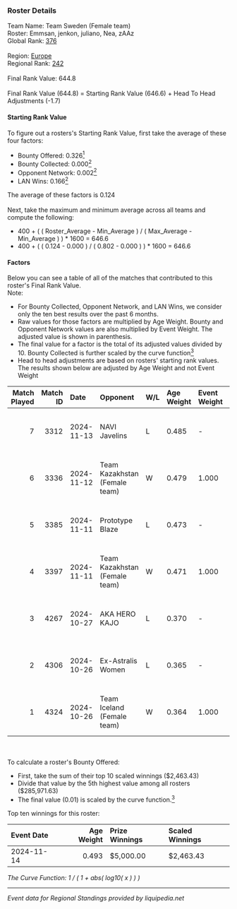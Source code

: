 ### Roster Details<br />
Team Name: Team Sweden (Female team)<br />
Roster: Emmsan, jenkon, juliano, Nea, zAAz<br />
Global Rank: [376](../../standings_global_2025_02_28.md)<br />
<br />
Region: [Europe]( ../../standings_europe_2025_02_28.md)<br />
Regional Rank: [242]( ../../standings_europe_2025_02_28.md)<br />
<br />
Final Rank Value:  644.8<br />
<br />
Final Rank Value (644.8) = Starting Rank Value (646.6) + Head To Head Adjustments (-1.7)<br />

#### Starting Rank Value<br />
To figure out a rosters's Starting Rank Value, first take the average of these four factors:<br />
- Bounty Offered: 0.326[<sup>1</sup>](#table2)
- Bounty Collected: 0.000[<sup>2</sup>](#table1)
- Opponent Network: 0.002[<sup>2</sup>](#table1)
- LAN Wins: 0.166[<sup>2</sup>](#table1)

The average of these factors is 0.124<br />
<br />
Next, take the maximum and minimum average across all teams and compute the following:<br />
- 400 + ( ( Roster_Average - Min_Average ) / ( Max_Average - Min_Average ) ) * 1600 = 646.6
- 400 + ( ( 0.124 - 0.000 ) / ( 0.802 - 0.000 ) ) * 1600 = 646.6


#### Factors<br />
Below you can see a table of all of the matches that contributed to this roster's Final Rank Value.<br />
Note:<br />

- For Bounty Collected, Opponent Network, and LAN Wins, we consider only the ten best results over the past 6 months.
- Raw values for those factors are multiplied by Age Weight. Bounty and Opponent Network values are also multiplied by Event Weight. The adjusted value is shown in parenthesis.
- The final value for a factor is the total of its adjusted values divided by 10. Bounty Collected is further scaled by the curve function[<sup>3</sup>](#curveFunction)
- Head to head adjustments are based on rosters' starting rank values. The results shown below are adjusted by Age Weight and not Event Weight
<span id="table1"></span><br />


| Match Played | Match ID | Date       | Opponent                      | W/L | Age Weight | Event Weight | Bounty Collected | Opponent Network | LAN Wins  | H2H Adj. | Roster                             |
| -: | -: | :- | :- | :- | :- | :- | :- | :- | :- | -: | :- |
|            7 |     3312 | 2024-11-13 | NAVI Javelins                 | L   | 0.485      | -            | -                | -                | -         |    -1.26 | Emmsan, jenkon, juliano, Nea, zAAz |
|            6 |     3336 | 2024-11-12 | Team Kazakhstan (Female team) | W   | 0.479      | 1.000        | 0.000 (0.000)    | 0.024 (0.011)    | 1 (0.479) |     3.54 | Emmsan, jenkon, juliano, Nea, zAAz |
|            5 |     3385 | 2024-11-11 | Prototype Blaze               | L   | 0.473      | -            | -                | -                | -         |    -2.67 | Emmsan, jenkon, juliano, Nea, zAAz |
|            4 |     3397 | 2024-11-11 | Team Kazakhstan (Female team) | W   | 0.471      | 1.000        | 0.000 (0.000)    | 0.024 (0.011)    | 1 (0.471) |     3.45 | Emmsan, jenkon, juliano, Nea, zAAz |
|            3 |     4267 | 2024-10-27 | AKA HERO KAJO                 | L   | 0.370      | -            | -                | -                | -         |    -3.39 | Emmsan, jenkon, Millz, Nea, Twodes |
|            2 |     4306 | 2024-10-26 | Ex-Astralis Women             | L   | 0.365      | -            | -                | -                | -         |    -3.69 | Emmsan, jenkon, Millz, Nea, Twodes |
|            1 |     4324 | 2024-10-26 | Team Iceland (Female team)    | W   | 0.364      | 1.000        | 0.000 (0.000)    | 0.000 (0.000)    | 1 (0.364) |     2.28 | Emmsan, jenkon, Millz, Nea, Twodes |

<br />
<span id="table2"></span><br />
To calculate a roster's Bounty Offered:<br />

- First, take the sum of their top 10 scaled winnings ($2,463.43)
- Divide that value by the 5th highest value among all rosters ($285,971.63)
- The final value (0.01) is scaled by the curve function.[<sup>3</sup>](#curveFunction)

Top ten winnings for this roster:<br />

| Event Date | Age Weight | Prize Winnings | Scaled Winnings |
| :- | -: | :- | :- |
| 2024-11-14 |      0.493 | $5,000.00      | $2,463.43       |


<span id="curveFunction"></span>_The Curve Function: 1 / ( 1 + abs( log10( x ) ) )_<br />

---
_Event data for Regional Standings provided by liquipedia.net_<br />
